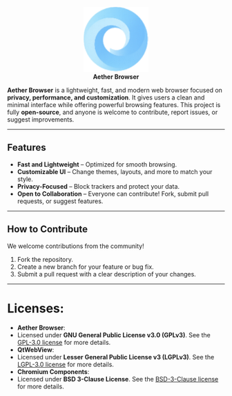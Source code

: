 <p align="center">
  <img src="icongithub.png" alt="Aether Browser Icon" width="150">
  <br>
  <strong>Aether Browser</strong>
</p>

**Aether Browser** is a lightweight, fast, and modern web browser focused on **privacy, performance, and customization**. It gives users a clean and minimal interface while offering powerful browsing features. This project is fully **open-source**, and anyone is welcome to contribute, report issues, or suggest improvements.

---

## Features
- **Fast and Lightweight** – Optimized for smooth browsing.  
- **Customizable UI** – Change themes, layouts, and more to match your style.  
- **Privacy-Focused** – Block trackers and protect your data.  
- **Open to Collaboration** – Everyone can contribute! Fork, submit pull requests, or suggest features.  

---

## How to Contribute
We welcome contributions from the community!  
1. Fork the repository.  
2. Create a new branch for your feature or bug fix.  
3. Submit a pull request with a clear description of your changes.  

---

# Licenses:
- **Aether Browser**:
- Licensed under **GNU General Public License v3.0 (GPLv3)**. See the [GPL-3.0 license](https://github.com/CodeNetLabs/Aether?tab=GPL-3.0-3-ov-file) for more details.
- **QtWebView**:
- Licensed under **Lesser General Public License v3 (LGPLv3)**. See the [LGPL-3.0 license](https://github.com/CodeNetLabs/Aether?tab=LGPL-3.0-2-ov-file) for more details.
- **Chromium Components**:
- Licensed under **BSD 3-Clause License**. See the [BSD-3-Clause license](https://github.com/CodeNetLabs/Aether?tab=BSD-3-Clause-1-ov-file) for more details.
